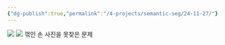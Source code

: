 ```yaml
---
{"dg-publish":true,"permalink":"/4-projects/semantic-seg/24-11-27/"}
---
```


![](https://i.imgur.com/OR7mlPN.png)
![](https://i.imgur.com/X8HI6JX.png)
꺾인 손 사진을 못찾은 문제